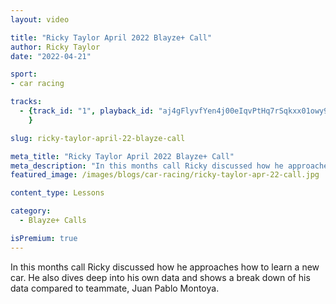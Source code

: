 ```yaml
---
layout: video

title: "Ricky Taylor April 2022 Blayze+ Call"
author: Ricky Taylor
date: "2022-04-21"

sport:
- car racing

tracks:
  - {track_id: "1", playback_id: "aj4gFlyvfYen4j00eIqvPtHq7rSqkxx01owy9GqID4qvs", lesson_name: "Ricky Taylor April 2022 Blayze+ Call", lesson_desc: "In this months call Ricky discussed how he approaches how to learn a new car. He also dives deep into his own data and shows a break down of his data compared to teammate, Juan Pablo Montoya."
	}

slug: ricky-taylor-april-22-blayze-call

meta_title: "Ricky Taylor April 2022 Blayze+ Call"
meta_description: "In this months call Ricky discussed how he approaches how to learn a new car. He also dives deep into his own data and shows a break down of his data compared to teammate, Juan Pablo Montoya."
featured_image: /images/blogs/car-racing/ricky-taylor-apr-22-call.jpg

content_type: Lessons

category:
  - Blayze+ Calls

isPremium: true
---
```


In this months call Ricky discussed how he approaches how to learn a new car. He also dives deep into his own data and shows a break down of his data compared to teammate, Juan Pablo Montoya.